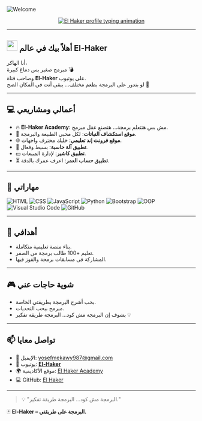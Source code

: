 ![Welcome](https://capsule-render.vercel.app/api?type=waving&color=gradient&height=200&section=header&text=Welcome%20to%20El%20Haker%27s%20World!&fontSize=40&fontAlignY=35&desc=Powered%20by%20El_Haker&descAlignY=60)

<!-- Typing SVG by DenverCoder1 - https://github.com/DenverCoder1/readme-typing-svg -->
<p align="center">
  <a href="https://github.com/YousefMekawy">
    <img src="https://readme-typing-svg.herokuapp.com?font=Fira+Code&size=22&pause=1000&color=00F7FF&center=true&vCenter=true&width=550&lines=👋+My+name+is+El-Haker;💻+I+am+a+frontend+developer;🚀+أهلاً+بيك+في+عالمي+El-Haker;🔥+متنساش+تتابع+El-Haker+🎥" alt="El Haker profile typing animation" />
  </a>
</p>

---

## <img src="https://media.giphy.com/media/hvRJCLFzcasrR4ia7z/giphy.gif" width="28"> أهلاً بيك في عالم El-Haker

أنا الهاكر،  
مبرمج صغير بس دماغ كبيرة 💣  
وصاحب قناة **El-Haker** على يوتيوب.  
لو بتدور على البرمجة بطعم مختلف... يبقى أنت في المكان الصح 🎯

---

## 💻 أعمالي ومشاريعي

- 🔥 **El-Haker Academy**: مش بس هتتعلم برمجة… هتصنع عقل مبرمج.
- 🌱 **موقع استكشاف النباتات**: لكل محبي الطبيعة والبرمجة.
- 🌐 **موقع فرونت إند تعليمي**: خليك محترف واجهات.
- 🧮 **تطبيق آلة حاسبة**: بسيط وفعال.
- 💵 **تطبيق كاشير**: لإدارة المبيعات.
- ⏳ **تطبيق حساب العمر**: اعرف عمرك بالدقة.

---

## 🧠 مهاراتي

![HTML](https://img.shields.io/badge/HTML5-E34F26?style=flat&logo=html5&logoColor=white)
![CSS](https://img.shields.io/badge/CSS3-1572B6?style=flat&logo=css3&logoColor=white)
![JavaScript](https://img.shields.io/badge/JavaScript-F7DF1E?style=flat&logo=javascript&logoColor=black)
![Python](https://img.shields.io/badge/Python-3776AB?style=flat&logo=python&logoColor=white)
![Bootstrap](https://img.shields.io/badge/Bootstrap-7952B3?style=flat&logo=bootstrap&logoColor=white)
![OOP](https://img.shields.io/badge/OOP-blue)
![Visual Studio Code](https://img.shields.io/badge/-Visual%20Studio%20Code-05122A?style=flat&logo=visual-studio-code&logoColor=007ACC)
![GitHub](https://img.shields.io/badge/GitHub-181717?style=flat&logo=github&logoColor=white)

---

## 🎯 أهدافي

- بناء منصة تعليمية متكاملة.
- تعليم +100 طالب برمجة من الصفر.
- المشاركة في مسابقات برمجة والفوز فيها.

---

## 🎮 شوية حاجات عني

- بحب أشرح البرمجة بطريقتي الخاصة.
- مبرمج بيحب التحديات.
- بشوف إن البرمجة مش كود... البرمجة طريقة تفكير 💡

---

## 📫 تواصل معايا

- 📧 الإيميل: yosefmekawy987@gmail.com  
- 🎥 يوتيوب: [**El-Haker**](https://www.youtube.com/@El_Haker-u2n)
- 🌍 موقع الأكاديمية: [El Haker Academy](https://el-haker-1.github.io/El-Haker-Academy/)
- 💻 GitHub: [El Haker](https://github.com/El-Haker-1)

---

> 💡 "البرمجة مش كود... البرمجة طريقة تفكير."

🃏 **El-Haker – البرمجة على طريقتي.**
